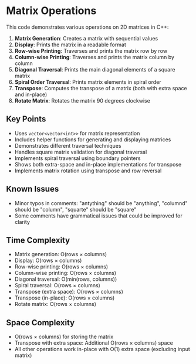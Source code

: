 # Matrix Operations

This code demonstrates various operations on 2D matrices in C++:

1. **Matrix Generation**: Creates a matrix with sequential values
2. **Display**: Prints the matrix in a readable format
3. **Row-wise Printing**: Traverses and prints the matrix row by row
4. **Column-wise Printing**: Traverses and prints the matrix column by column
5. **Diagonal Traversal**: Prints the main diagonal elements of a square matrix
6. **Spiral Order Traversal**: Prints matrix elements in spiral order
7. **Transpose**: Computes the transpose of a matrix (both with extra space and in-place)
8. **Rotate Matrix**: Rotates the matrix 90 degrees clockwise

## Key Points

- Uses `vector<vector<int>>` for matrix representation
- Includes helper functions for generating and displaying matrices
- Demonstrates different traversal techniques
- Handles square matrix validation for diagonal traversal
- Implements spiral traversal using boundary pointers
- Shows both extra-space and in-place implementations for transpose
- Implements matrix rotation using transpose and row reversal

## Known Issues

- Minor typos in comments: "antything" should be "anything", "columnd" should be "column", "squarte" should be "square"
- Some comments have grammatical issues that could be improved for clarity

## Time Complexity

- Matrix generation: O(rows × columns)
- Display: O(rows × columns)
- Row-wise printing: O(rows × columns)
- Column-wise printing: O(rows × columns)
- Diagonal traversal: O(min(rows, columns))
- Spiral traversal: O(rows × columns)
- Transpose (extra space): O(rows × columns)
- Transpose (in-place): O(rows × columns)
- Rotate matrix: O(rows × columns)

## Space Complexity

- O(rows × columns) for storing the matrix
- Transpose with extra space: Additional O(rows × columns) space
- All other operations work in-place with O(1) extra space (excluding input matrix)